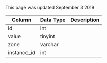 This page was updated September 3 2019

| Column      | Data Type | Description |
| ----------- | --------- | ----------- |
| id          | int       |             |
| value       | tinyint   |             |
| zone        | varchar   |             |
| instance_id | int       |             |